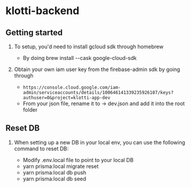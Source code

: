 # klotti-backend

## Getting started

1. To setup, you'd need to install gcloud sdk through homebrew

   - By doing brew install --cask google-cloud-sdk

2. Obtain your own iam user key from the firebase-admin sdk by going through

   - `https://console.cloud.google.com/iam-admin/serviceaccounts/details/100646141339235926107/keys?authuser=0&project=klotti-app-dev`
   - From your json file, rename it to -> dev.json and add it into the root folder

## Reset DB

1. When setting up a new DB in your local env, you can use the following command to reset DB:

    - Modify .env.local file to point to your local DB
    - yarn prisma:local migrate reset
    - yarn prisma:local db push
    - yarn prisma:local db seed
